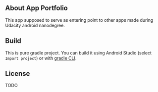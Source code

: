## About App Portfolio
This app supposed to serve as entering point to other apps made during Udacity android nanodegree.

## Build
This is pure gradle project. You can build it using Android Studio (select `Import project`) or with [gradle CLI](http://developer.android.com/tools/building/building-cmdline.html).

## License
TODO
